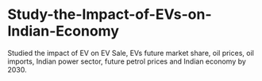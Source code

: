 # Study-the-Impact-of-EVs-on-Indian-Economy
 Studied the impact of EV on  EV Sale, EVs future market share, oil prices, oil imports, Indian power sector, future petrol prices and Indian economy by 2030.
